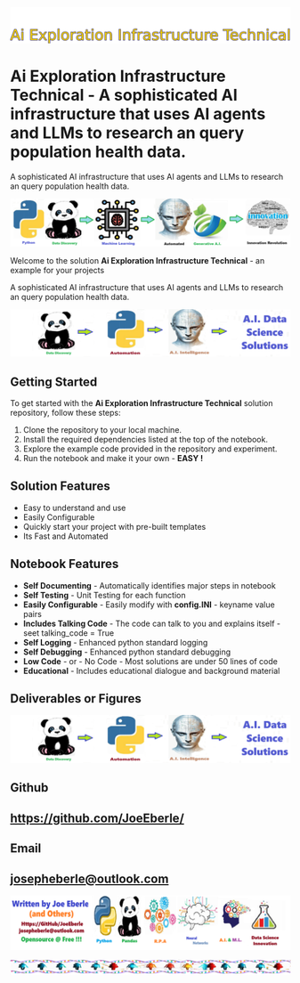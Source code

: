 
![Image image_filename](solution_sign.png)

# Ai Exploration Infrastructure Technical - A sophisticated AI infrastructure that uses AI agents and LLMs to research an query population health data.
A sophisticated AI infrastructure that uses AI agents and LLMs to research an query population health data.

![Image image_filename](code.png)

Welcome to the solution **Ai Exploration Infrastructure Technical** - an example for your projects

A sophisticated AI infrastructure that uses AI agents and LLMs to research an query population health data.

![Image image_filename](sample.png)

## Getting Started
To get started with the **Ai Exploration Infrastructure Technical** solution repository, follow these steps:
1. Clone the repository to your local machine.
2. Install the required dependencies listed at the top of the notebook.
3. Explore the example code provided in the repository and experiment.
4. Run the notebook and make it your own - **EASY !**
    
## Solution Features
- Easy to understand and use  
- Easily Configurable 
- Quickly start your project with pre-built templates
- Its Fast and Automated

## Notebook Features
- **Self Documenting** - Automatically identifies major steps in notebook 
- **Self Testing** - Unit Testing for each function
- **Easily Configurable** - Easily modify with **config.INI** - keyname value pairs
- **Includes Talking Code** - The code can talk to you and explains itself  - seet talking_code = True
- **Self Logging** - Enhanced python standard logging   
- **Self Debugging** - Enhanced python standard debugging
- **Low Code** - or - No Code  - Most solutions are under 50 lines of code
- **Educational** - Includes educational dialogue and background material
    
## Deliverables or Figures
 ![additional_image](AI_exploration_infrastructure_technical.png)  <br>
    

## Github    
## https://github.com/JoeEberle/ 

## Email 
## josepheberle@outlook.com 

    
![Developer](developer.png)

![Brand](brand.png)
    